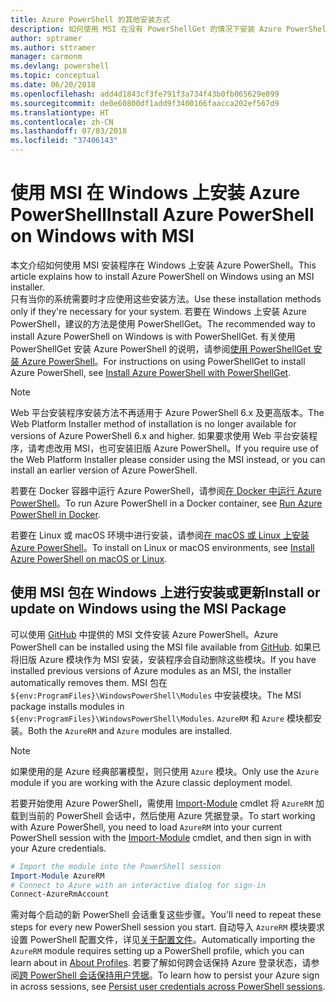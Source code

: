```yaml
---
title: Azure PowerShell 的其他安装方式
description: 如何使用 MSI 在没有 PowerShellGet 的情况下安装 Azure PowerShell
author: sptramer
ms.author: sttramer
manager: carmonm
ms.devlang: powershell
ms.topic: conceptual
ms.date: 06/20/2018
ms.openlocfilehash: add4d1843cf3fe791f3a734f43b0fb065629e899
ms.sourcegitcommit: de0e60800df1add9f3400166faacca202ef567d9
ms.translationtype: HT
ms.contentlocale: zh-CN
ms.lasthandoff: 07/03/2018
ms.locfileid: "37406143"
---
```

# <a name="install-azure-powershell-on-windows-with-msi"></a><span data-ttu-id="9299f-103">使用 MSI 在 Windows 上安装 Azure PowerShell</span><span class="sxs-lookup"><span data-stu-id="9299f-103">Install Azure PowerShell on Windows with MSI</span></span>

<span data-ttu-id="9299f-104">本文介绍如何使用 MSI 安装程序在 Windows 上安装 Azure PowerShell。</span><span class="sxs-lookup"><span data-stu-id="9299f-104">This article explains how to install Azure PowerShell on Windows using an MSI installer.</span></span>  
<span data-ttu-id="9299f-105">只有当你的系统需要时才应使用这些安装方法。</span><span class="sxs-lookup"><span data-stu-id="9299f-105">Use these installation methods only if they're necessary for your system.</span></span> <span data-ttu-id="9299f-106">若要在 Windows 上安装 Azure PowerShell，建议的方法是使用 PowerShellGet。</span><span class="sxs-lookup"><span data-stu-id="9299f-106">The recommended way to install Azure PowerShell on Windows is with PowerShellGet.</span></span> <span data-ttu-id="9299f-107">有关使用 PowerShellGet 安装 Azure PowerShell 的说明，请参阅[使用 PowerShellGet 安装 Azure PowerShell](install-azurerm-ps.md)。</span><span class="sxs-lookup"><span data-stu-id="9299f-107">For instructions on using PowerShellGet to install Azure PowerShell, see [Install Azure PowerShell with PowerShellGet](install-azurerm-ps.md).</span></span>

> [!NOTE]
> <span data-ttu-id="9299f-108">Web 平台安装程序安装方法不再适用于 Azure PowerShell 6.x 及更高版本。</span><span class="sxs-lookup"><span data-stu-id="9299f-108">The Web Platform Installer method of installation is no longer available for versions of Azure PowerShell 6.x and higher.</span></span> <span data-ttu-id="9299f-109">如果要求使用 Web 平台安装程序，请考虑改用 MSI，也可安装旧版 Azure PowerShell。</span><span class="sxs-lookup"><span data-stu-id="9299f-109">If you require use of the Web Platform Installer please consider using the MSI instead, or you can install an earlier version of Azure PowerShell.</span></span>

<span data-ttu-id="9299f-110">若要在 Docker 容器中运行 Azure PowerShell，请参阅[在 Docker 中运行 Azure PowerShell](azurerm-ps-in-docker.md)。</span><span class="sxs-lookup"><span data-stu-id="9299f-110">To run Azure PowerShell in a Docker container, see [Run Azure PowerShell in Docker](azurerm-ps-in-docker.md).</span></span>

<span data-ttu-id="9299f-111">若要在 Linux 或 macOS 环境中进行安装，请参阅[在 macOS 或 Linux 上安装 Azure PowerShell](install-azurermps-maclinux.md)。</span><span class="sxs-lookup"><span data-stu-id="9299f-111">To install on Linux or macOS environments, see [Install Azure PowerShell on macOS or Linux](install-azurermps-maclinux.md).</span></span>

## <a name="install-or-update-on-windows-using-the-msi-package"></a><span data-ttu-id="9299f-112">使用 MSI 包在 Windows 上进行安装或更新</span><span class="sxs-lookup"><span data-stu-id="9299f-112">Install or update on Windows using the MSI Package</span></span>

<span data-ttu-id="9299f-113">可以使用 [GitHub](https://github.com/Azure/azure-powershell/releases/latest) 中提供的 MSI 文件安装 Azure PowerShell。</span><span class="sxs-lookup"><span data-stu-id="9299f-113">Azure PowerShell can be installed using the MSI file available from [GitHub](https://github.com/Azure/azure-powershell/releases/latest).</span></span> <span data-ttu-id="9299f-114">如果已将旧版 Azure 模块作为 MSI 安装，安装程序会自动删除这些模块。</span><span class="sxs-lookup"><span data-stu-id="9299f-114">If you have installed previous versions of Azure modules as an MSI, the installer automatically removes them.</span></span> <span data-ttu-id="9299f-115">MSI 包在 `${env:ProgramFiles}\WindowsPowerShell\Modules` 中安装模块。</span><span class="sxs-lookup"><span data-stu-id="9299f-115">The MSI package installs modules in `${env:ProgramFiles}\WindowsPowerShell\Modules`.</span></span> <span data-ttu-id="9299f-116">`AzureRM` 和 `Azure` 模块都安装。</span><span class="sxs-lookup"><span data-stu-id="9299f-116">Both the `AzureRM` and `Azure` modules are installed.</span></span>

> [!NOTE]
> <span data-ttu-id="9299f-117">如果使用的是 Azure 经典部署模型，则只使用 `Azure` 模块。</span><span class="sxs-lookup"><span data-stu-id="9299f-117">Only use the `Azure` module if you are working with the Azure classic deployment model.</span></span>

<span data-ttu-id="9299f-118">若要开始使用 Azure PowerShell，需使用 [Import-Module](/powershell/module/Microsoft.PowerShell.Core/Import-Module) cmdlet 将 `AzureRM` 加载到当前的 PowerShell 会话中，然后使用 Azure 凭据登录。</span><span class="sxs-lookup"><span data-stu-id="9299f-118">To start working with Azure PowerShell, you need to load `AzureRM` into your current PowerShell session with the [Import-Module](/powershell/module/Microsoft.PowerShell.Core/Import-Module) cmdlet, and then sign in with your Azure credentials.</span></span>

```powershell
# Import the module into the PowerShell session
Import-Module AzureRM
# Connect to Azure with an interactive dialog for sign-in
Connect-AzureRmAccount
```

<span data-ttu-id="9299f-119">需对每个启动的新 PowerShell 会话重复这些步骤。</span><span class="sxs-lookup"><span data-stu-id="9299f-119">You'll need to repeat these steps for every new PowerShell session you start.</span></span> <span data-ttu-id="9299f-120">自动导入 `AzureRM` 模块要求设置 PowerShell 配置文件，详见[关于配置文件](/powershell/module/microsoft.powershell.core/about/about_profiles)。</span><span class="sxs-lookup"><span data-stu-id="9299f-120">Automatically importing the `AzureRM` module requires setting up a PowerShell profile, which you can learn about in [About Profiles](/powershell/module/microsoft.powershell.core/about/about_profiles).</span></span>
<span data-ttu-id="9299f-121">若要了解如何跨会话保持 Azure 登录状态，请参阅[跨 PowerShell 会话保持用户凭据](context-persistence.md)。</span><span class="sxs-lookup"><span data-stu-id="9299f-121">To learn how to persist your Azure sign in across sessions, see [Persist user credentials across PowerShell sessions](context-persistence.md).</span></span>
